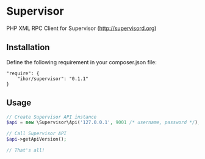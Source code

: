 Supervisor
==========

PHP XML RPC Client for Supervisor (http://supervisord.org)

Installation
------------
Define the following requirement in your composer.json file:
```
"require": {
    "ihor/supervisor": "0.1.1"
}
```

Usage
-----

```php
// Create Supervisor API instance
$api = new \Supervisor\Api('127.0.0.1', 9001 /* username, password */);

// Call Supervisor API
$api->getApiVersion();

// That's all!
```
